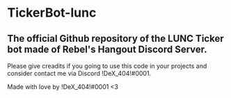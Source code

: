 # TickerBot-lunc
The official Github repository of the LUNC Ticker bot made of Rebel's Hangout Discord Server.
---
Please give creadits if you going to use this code in your projects and consider contact me via Discord !DeX_404!#0001.

Made with love by !DeX_404!#0001 <3
